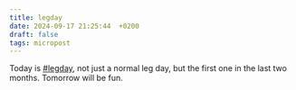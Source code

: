 ```yaml
---
title: legday
date: 2024-09-17 21:25:44  +0200
draft: false
tags: micropost
---
```


Today is [#legday](https://mastodon.bofhers.es/tags/legday), not just a normal leg day, but the first one in the last two months. Tomorrow will be fun.